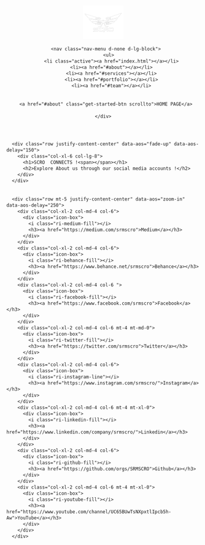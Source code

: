 <!DOCTYPE html>
<html lang="en">

<head>
  <meta charset="utf-8">
  <meta content="width=device-width, initial-scale=1.0" name="viewport">


<title>Student Copter Research Organization - SCRO [SRM IST]</title>
<meta name="title" content="Student Copter Research Organization - SCRO [SRM IST]">
<meta name="description" content="A dynamic student based aviation research and multi-rotor copter development team, and we're highly passionate towards driving innovative change by consolidating a community of imaginative and brilliant minds. ">

<!-- Open Graph / Facebook -->
<meta property="og:type" content="website">
<meta property="og:url" content="https://www.srmscro.com/">
<meta property="og:title" content="Student Copter Research Organization - SCRO [SRM IST]">
<meta property="og:description" content="A dynamic student based aviation research and multi-rotor copter development team, and we're highly passionate towards driving innovative change by consolidating a community of imaginative and brilliant minds. ">
<meta property="og:image" content="https://metatags.io/assets/meta-tags-16a33a6a8531e519cc0936fbba0ad904e52d35f34a46c97a2c9f6f7dd7d336f2.png">

<!-- Twitter -->
<meta property="twitter:card" content="summary_large_image">
<meta property="twitter:url" content="https://www.srmscro.com/">
<meta property="twitter:title" content="Student Copter Research Organization - SCRO [SRM IST]">
<meta property="twitter:description" content="A dynamic student based aviation research and multi-rotor copter development team, and we're highly passionate towards driving innovative change by consolidating a community of imaginative and brilliant minds. ">
<meta property="twitter:image" content="https://metatags.io/assets/meta-tags-16a33a6a8531e519cc0936fbba0ad904e52d35f34a46c97a2c9f6f7dd7d336f2.png"></title>
  <meta content="" name="descriptison">
  <meta content="" name="keywords">

  <!-- Favicons -->
  <link href="" rel="icon">
  <link href="" rel="apple-touch-icon">

  <!-- Google Fonts -->
  <link href="https://fonts.googleapis.com/css?family=Open+Sans:300,300i,400,400i,600,600i,700,700i|Raleway:300,300i,400,400i,500,500i,600,600i,700,700i|Poppins:300,300i,400,400i,500,500i,600,600i,700,700i" rel="stylesheet">

  <!-- Vendor CSS Files -->
  <link href="assets/vendor/bootstrap/css/bootstrap.min.css" rel="stylesheet">
  <link href="assets/vendor/icofont/icofont.min.css" rel="stylesheet">
  <link href="assets/vendor/boxicons/css/boxicons.min.css" rel="stylesheet">
  <link href="assets/vendor/owl.carousel/assets/owl.carousel.min.css" rel="stylesheet">
  <link href="assets/vendor/venobox/venobox.css" rel="stylesheet">
  <link href="assets/vendor/remixicon/remixicon.css" rel="stylesheet">
  <link href="assets/vendor/aos/aos.css" rel="stylesheet">

  <!-- Template Main CSS File -->
  <link href="assets/css/style.css" rel="stylesheet">

</head>

<body>

  <!-- ======= Header ======= -->
  <header id="header" class="fixed-top ">
    <div class="container d-flex align-items-center justify-content-between">
      <div class="op">
      <h1 class="logo"><a href="index.html"><span></span></a></h1>
      <!-- Uncomment below if you prefer to use an image logo -->
       <a href="index.html" class="logo"><img src="assets/img/logo.png" alt="" class="img-fluid"></a>
     </div>

      <nav class="nav-menu d-none d-lg-block">
        <ul>
          <li class="active"><a href="index.html"></a></li>
          <li><a href="#about"></a></li>
          <li><a href="#services"></a></li>
          <li><a href="#portfolio"></a></li>
          <li><a href="#team"></a></li>
         

      <a href="#about" class="get-started-btn scrollto">HOME PAGE</a>

    </div>
  </header><!-- End Header -->

  <!-- ======= Hero Section ======= -->
  <section id="hero" class="d-flex align-items-center justify-content-center">
    <div class="container" data-aos="fade-up">

      <div class="row justify-content-center" data-aos="fade-up" data-aos-delay="150">
        <div class="col-xl-6 col-lg-8">
          <h1>SCRO  CONNECTS !<span></span></h1>
          <h2>Explore About us through our social media accounts !</h2>
        </div>
      </div>


      <div class="row mt-5 justify-content-center" data-aos="zoom-in" data-aos-delay="250">
      	<div class="col-xl-2 col-md-4 col-6">
          <div class="icon-box">
            <i class="ri-medium-fill"></i>
            <h3><a href="https://medium.com/srmscro">Medium</a></h3>
          </div>
        </div>
        <div class="col-xl-2 col-md-4 col-6">
          <div class="icon-box">
            <i class="ri-behance-fill"></i>
            <h3><a href="https://www.behance.net/srmscro">Behance</a></h3>
          </div>
        </div>
        <div class="col-xl-2 col-md-4 col-6 ">
          <div class="icon-box">
            <i class="ri-facebook-fill"></i>
            <h3><a href="https://www.facebook.com/srmscro">Facebook</a></h3>
          </div>
        </div>
        <div class="col-xl-2 col-md-4 col-6 mt-4 mt-md-0">
          <div class="icon-box">
            <i class="ri-twitter-fill"></i>
            <h3><a href="https://twitter.com/srmscro">Twitter</a></h3>
          </div>
        </div>
        <div class="col-xl-2 col-md-4 col-6">
          <div class="icon-box">
            <i class="ri-instagram-line"></i>
            <h3><a href="https://www.instagram.com/srmscro/">Instagram</a></h3>
          </div>
        </div>
        <div class="col-xl-2 col-md-4 col-6 mt-4 mt-xl-0">
          <div class="icon-box">
            <i class="ri-linkedin-fill"></i>
            <h3><a href="https://www.linkedin.com/company/srmscro/">Linkedin</a></h3>
          </div>
        </div>
        <div class="col-xl-2 col-md-4 col-6">
          <div class="icon-box">
            <i class="ri-github-fill"></i>
            <h3><a href="https://github.com/orgs/SRMSCRO">Github</a></h3>
          </div>
        </div>
        <div class="col-xl-2 col-md-4 col-6 mt-4 mt-xl-0">
          <div class="icon-box">
            <i class="ri-youtube-fill"></i>
            <h3><a href="https://www.youtube.com/channel/UC65BUwTsNXpxtlIpcb5h-Aw">YouTube</a></h3>
          </div>
        </div>
      </div>
  </section><!-- End Hero -->


  <!-- Vendor JS Files -->
  <script src="assets/vendor/jquery/jquery.min.js"></script>
  <script src="assets/vendor/bootstrap/js/bootstrap.bundle.min.js"></script>
  <script src="assets/vendor/jquery.easing/jquery.easing.min.js"></script>
  <script src="assets/vendor/php-email-form/validate.js"></script>
  <script src="assets/vendor/owl.carousel/owl.carousel.min.js"></script>
  <script src="assets/vendor/isotope-layout/isotope.pkgd.min.js"></script>
  <script src="assets/vendor/venobox/venobox.min.js"></script>
  <script src="assets/vendor/waypoints/jquery.waypoints.min.js"></script>
  <script src="assets/vendor/counterup/counterup.min.js"></script>
  <script src="assets/vendor/aos/aos.js"></script>

  <!-- Template Main JS File -->
  <script src="assets/js/main.js"></script>

</body>

</html>